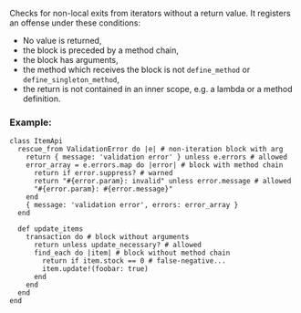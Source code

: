 Checks for non-local exits from iterators without a return
value. It registers an offense under these conditions:

* No value is returned,
* the block is preceded by a method chain,
* the block has arguments,
* the method which receives the block is not `define_method`
or `define_singleton_method`,
* the return is not contained in an inner scope, e.g. a lambda or a
method definition.

### Example:

    class ItemApi
      rescue_from ValidationError do |e| # non-iteration block with arg
        return { message: 'validation error' } unless e.errors # allowed
        error_array = e.errors.map do |error| # block with method chain
          return if error.suppress? # warned
          return "#{error.param}: invalid" unless error.message # allowed
          "#{error.param}: #{error.message}"
        end
        { message: 'validation error', errors: error_array }
      end

      def update_items
        transaction do # block without arguments
          return unless update_necessary? # allowed
          find_each do |item| # block without method chain
            return if item.stock == 0 # false-negative...
            item.update!(foobar: true)
          end
        end
      end
    end
